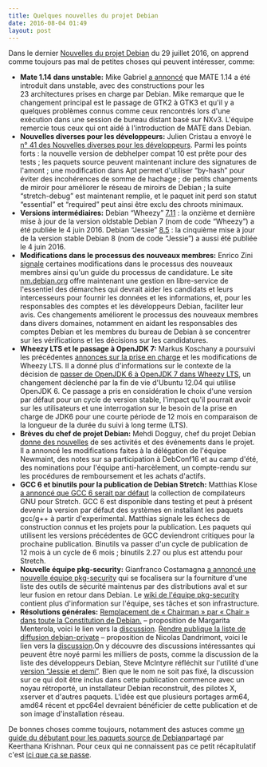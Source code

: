 ```yaml
---
title: Quelques nouvelles du projet Debian
date: 2016-08-04 01:49
layout: post
---
```


Dans le dernier [Nouvelles du projet
Debian](https://www.debian.org/News/weekly/2016/03/) du 29 juillet 2016,
on apprend comme toujours pas mal de petites choses qui peuvent
intéresser, comme:  
<!--more-->

-   **Mate 1.14 dans unstable:** Mike Gabriel [a
    annoncé](https://sunweavers.net/blog/node/42) que MATE 1.14 a été
    introduit dans unstable, avec des constructions pour les
    23 architectures prises en charge par Debian. Mike remarque que le
    changement principal est le passage de GTK2 à GTK3 et qu'il y a
    quelques problèmes connus comme ceux rencontrés lors d'une exécution
    dans une session de bureau distant basé sur NXv3. L'équipe remercie
    tous ceux qui ont aidé à l'introduction de MATE dans Debian.
-   **Nouvelles diverses pour les développeurs:** Julien Cristau a
    envoyé le [n° 41 des Nouvelles diverses pour les
    développeurs](https://lists.debian.org/debian-devel-announce/2016/06/msg00002.html).
    Parmi les points forts : la nouvelle version de debhelper compat 10
    est prête pour des tests ; les paquets source peuvent maintenant
    inclure des signatures de l'amont ; une modification dans Apt permet
    d'utiliser “by-hash” pour éviter des incohérences de somme de
    hachage ; de petits changements de miroir pour améliorer le réseau
    de miroirs de Debian ; la suite “stretch-debug” est maintenant
    remplie, et le paquet init perd son statut “essential” et “required”
    peut ainsi être exclu des chroots minimaux.
-   **Versions intermédiaires:** Debian “Wheezy”
    [7.11](https://www.debian.org/News/2016/2016060402) : la onzième et
    dernière mise à jour de la version oldstable Debian 7 (nom de code
    “Wheezy”) a été publiée le 4 juin 2016. Debian “Jessie”
    [8.5](https://www.debian.org/News/2016/20160604) : la cinquième mise
    à jour de la version stable Debian 8 (nom de code “Jessie”) a aussi
    été publiée le 4 juin 2016.
-   **Modifications dans le processus des nouveaux membres:** Enrico
    Zini
    [signale](https://lists.debian.org/debian-devel-announce/2016/06/msg00003.html)
    certaines modifications dans le processus des nouveaux membres ainsi
    qu'un guide du processus de candidature. Le site
    [nm.debian.org](https://nm.debian.org) offre maintenant une gestion
    en libre-service de l'essentiel des démarches qui devrait aider les
    candidats et leurs intercesseurs pour fournir les données et les
    informations, et, pour les responsables des comptes et les
    développeurs Debian, faciliter leur avis. Ces changements améliorent
    le processus des nouveaux membres dans divers domaines, notamment en
    aidant les responsables des comptes Debian et les membres du bureau
    de Debian à se concentrer sur les vérifications et les décisions sur
    les candidatures.
-   **Wheezy LTS et le passage à OpenJDK 7:** Markus Koschany a
    poursuivi les précédentes [annonces sur la prise en
    charge](https://www.debian.org/News/2016/20160425) et les
    modifications de Wheezy LTS. Il a donné plus d'informations sur le
    contexte de la décision de [passer de OpenJDK 6 à OpenJDK 7 dans
    Wheezy
    LTS](http://java.debian.net/blog/2016/06/wheezy-lts-and-the-switch-to-openjdk-7.html),
    un changement déclenché par la fin de vie d'Ubuntu 12.04 qui
    utilise OpenJDK 6. Ce passage a pris en considération le choix d'une
    version par défaut pour un cycle de version stable, l'impact qu'il
    pourrait avoir sur les utilisateurs et une interrogation sur le
    besoin de la prise en charge de JDK6 pour une courte période de
    12 mois en comparaison de la longueur de la durée du suivi à long
    terme (LTS).
-   **Brèves du chef de projet Debian:** Mehdi Dogguy, chef du projet
    Debian [donne des
    nouvelles](https://lists.debian.org/debian-devel-announce/2016/06/msg00008.html)
    de ses activités et des événements dans le projet. Il a annoncé les
    modifications faites à la délégation de l'équipe Newmaint, des notes
    sur sa participation à DebConf16 et au camp d'été, des nominations
    pour l'équipe anti-harcèlement, un compte-rendu sur les procédures
    de remboursement et les achats d'actifs.
-   **GCC 6 et binutils pour la publication de Debian Stretch:**
    Matthias Klose [a annoncé que GCC 6 serait par
    défaut](https://lists.debian.org/debian-devel-announce/2016/06/msg00007.html)
    la collection de compilateurs GNU pour Stretch. GCC 6 est disponible
    dans testing et peut à présent devenir la version par défaut des
    systèmes en installant les paquets gcc/g++ à partir d'experimental.
    Matthias signale les échecs de construction connus et les projets
    pour la publication. Les paquets qui utilisent les versions
    précédentes de GCC deviendront critiques pour la
    prochaine publication. Binutils va passer d'un cycle de publication
    de 12 mois à un cycle de 6 mois ; binutils 2.27 ou plus est attendu
    pour Stretch.
-   **Nouvelle équipe pkg-security:** Gianfranco Costamagna [a annoncé
    une nouvelle équipe
    pkg-security](https://lists.debian.org/debian-devel/2016/06/msg00259.html)
    qui se focalisera sur la fourniture d'une liste des outils de
    sécurité maintenus par des distributions aval et sur leur fusion en
    retour dans Debian. Le [wiki de l'équipe
    pkg-security](https://wiki.debian.org/Teams/pkg-security) contient
    plus d'information sur l'équipe, ses tâches et son infrastructure.
-   **Résolutions générales:** [Remplacement de « Chairman » par
    « Chair » dans toute la Constitution
    de Debian.](https://www.debian.org/vote/2016/vote_003) – proposition
    de Margarita Menterola, voici le lien vers la
    [discussion](https://lists.debian.org/debian-vote/2016/07/msg00028.html).
    [Rendre publique la liste de diffusion
    debian-private](https://www.debian.org/vote/2016/vote_002)
    – proposition de Nicolas Dandrimont, voici le lien vers la
    [discussion](https://lists.debian.org/debian-vote/2016/07/msg00089.html).On
    y découvre des discussions intéressantes qui peuvent être noyé parmi
    les milliers de posts, comme la discussion de la liste des
    développeurs Debian, Steve McIntyre réfléchit sur l'utilité d'une
    [version “Jessie et
    demi”](https://lists.debian.org/debian-devel/2016/07/msg00054.html).
    Bien que le nom ne soit pas fixé, la discussion sur ce qui doit être
    inclus dans cette publication commence avec un noyau rétroporté, un
    installateur Debian reconstruit, des pilotes X, xserver et
    d'autres paquets. L'idée est que plusieurs portages arm64, amd64
    récent et ppc64el devraient bénéficier de cette publication et de
    son image d'installation réseau.

De bonnes choses comme toujours, notamment des astuces comme [un guide
du débutant pour les paquets source de
Debian](http://thewaterbabe.in/2016/06/13/a-beginners-guide-to-debian-source-packages/)partagé
par Keerthana Krishnan. Pour ceux qui ne connaissent pas ce petit
récapitulatif c'est [ici que ça se
passe](https://www.debian.org/News/weekly).
